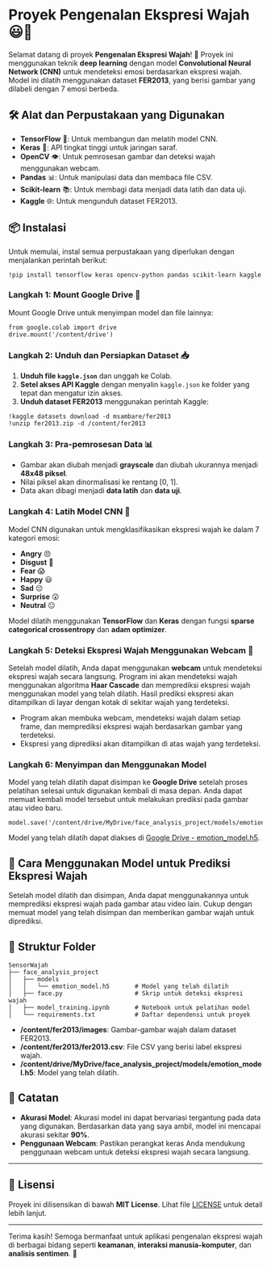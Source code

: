 # Proyek Pengenalan Ekspresi Wajah 😃👀

Selamat datang di proyek **Pengenalan Ekspresi Wajah**! 🎉 Proyek ini menggunakan teknik **deep learning** dengan model **Convolutional Neural Network (CNN)** untuk mendeteksi emosi berdasarkan ekspresi wajah. Model ini dilatih menggunakan dataset **FER2013**, yang berisi gambar yang dilabeli dengan 7 emosi berbeda.

## 🛠️ Alat dan Perpustakaan yang Digunakan

- **TensorFlow** 🤖: Untuk membangun dan melatih model CNN.
- **Keras** 🧠: API tingkat tinggi untuk jaringan saraf.
- **OpenCV** 👁️: Untuk pemrosesan gambar dan deteksi wajah menggunakan webcam.
- **Pandas** 📊: Untuk manipulasi data dan membaca file CSV.
- **Scikit-learn** 📚: Untuk membagi data menjadi data latih dan data uji.
- **Kaggle** 🌐: Untuk mengunduh dataset FER2013.

## 📦 Instalasi

Untuk memulai, instal semua perpustakaan yang diperlukan dengan menjalankan perintah berikut:

```
!pip install tensorflow keras opencv-python pandas scikit-learn kaggle
```

### Langkah 1: Mount Google Drive 📂

Mount Google Drive untuk menyimpan model dan file lainnya:

```
from google.colab import drive
drive.mount('/content/drive')
```

### Langkah 2: Unduh dan Persiapkan Dataset 📥

1. **Unduh file `kaggle.json`** dan unggah ke Colab.
2. **Setel akses API Kaggle** dengan menyalin `kaggle.json` ke folder yang tepat dan mengatur izin akses.
3. **Unduh dataset FER2013** menggunakan perintah Kaggle:

```
!kaggle datasets download -d msambare/fer2013
!unzip fer2013.zip -d /content/fer2013
```

### Langkah 3: Pra-pemrosesan Data 📊

- Gambar akan diubah menjadi **grayscale** dan diubah ukurannya menjadi **48x48 piksel**.
- Nilai piksel akan dinormalisasi ke rentang [0, 1].
- Data akan dibagi menjadi **data latih** dan **data uji**.

### Langkah 4: Latih Model CNN 🧠

Model CNN digunakan untuk mengklasifikasikan ekspresi wajah ke dalam 7 kategori emosi:

- **Angry** 😠
- **Disgust** 🤢
- **Fear** 😱
- **Happy** 😃
- **Sad** 😔
- **Surprise** 😲
- **Neutral** 😐

Model dilatih menggunakan **TensorFlow** dan **Keras** dengan fungsi **sparse categorical crossentropy** dan **adam optimizer**.

### Langkah 5: Deteksi Ekspresi Wajah Menggunakan Webcam 🎥

Setelah model dilatih, Anda dapat menggunakan **webcam** untuk mendeteksi ekspresi wajah secara langsung. Program ini akan mendeteksi wajah menggunakan algoritma **Haar Cascade** dan memprediksi ekspresi wajah menggunakan model yang telah dilatih. Hasil prediksi ekspresi akan ditampilkan di layar dengan kotak di sekitar wajah yang terdeteksi.

- Program akan membuka webcam, mendeteksi wajah dalam setiap frame, dan memprediksi ekspresi wajah berdasarkan gambar yang terdeteksi.
- Ekspresi yang diprediksi akan ditampilkan di atas wajah yang terdeteksi.

### Langkah 6: Menyimpan dan Menggunakan Model

Model yang telah dilatih dapat disimpan ke **Google Drive** setelah proses pelatihan selesai untuk digunakan kembali di masa depan. Anda dapat memuat kembali model tersebut untuk melakukan prediksi pada gambar atau video baru.

```
model.save('/content/drive/MyDrive/face_analysis_project/models/emotion_model.h5')
```

Model yang telah dilatih dapat diakses di [Google Drive - emotion_model.h5](https://drive.google.com/drive/folders/1x2KdmiB3IjsdQGxf1lbdC9S05_iePML8?usp=sharing).

## 🔧 Cara Menggunakan Model untuk Prediksi Ekspresi Wajah

Setelah model dilatih dan disimpan, Anda dapat menggunakannya untuk memprediksi ekspresi wajah pada gambar atau video lain. Cukup dengan memuat model yang telah disimpan dan memberikan gambar wajah untuk diprediksi.

## 📂 Struktur Folder

```
SensorWajah
├── face_analysis_project
│   ├── models
│   │   └── emotion_model.h5       # Model yang telah dilatih
│   ├── face.py                    # Skrip untuk deteksi ekspresi wajah
│   ├── model_training.ipynb       # Notebook untuk pelatihan model
│   └── requirements.txt           # Daftar dependensi untuk proyek
```

- **/content/fer2013/images**: Gambar-gambar wajah dalam dataset FER2013.
- **/content/fer2013/fer2013.csv**: File CSV yang berisi label ekspresi wajah.
- **/content/drive/MyDrive/face_analysis_project/models/emotion_model.h5**: Model yang telah dilatih.

## 📌 Catatan

- **Akurasi Model**: Akurasi model ini dapat bervariasi tergantung pada data yang digunakan. Berdasarkan data yang saya ambil, model ini mencapai akurasi sekitar **90%**.
- **Penggunaan Webcam**: Pastikan perangkat keras Anda mendukung penggunaan webcam untuk deteksi ekspresi wajah secara langsung.

---

## 📜 Lisensi

Proyek ini dilisensikan di bawah **MIT License**. Lihat file [LICENSE](LICENSE) untuk detail lebih lanjut.

---

Terima kasih! Semoga bermanfaat untuk aplikasi pengenalan ekspresi wajah di berbagai bidang seperti **keamanan**, **interaksi manusia-komputer**, dan **analisis sentimen**. 🎉
